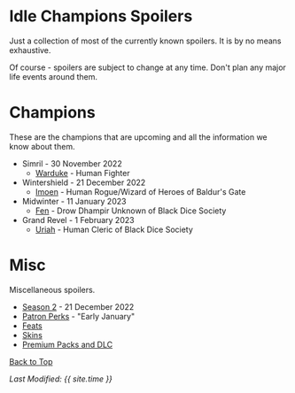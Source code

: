 # Idle Champions Spoilers
Just a collection of most of the currently known spoilers. It is by no means exhaustive.

Of course - spoilers are subject to change at any time. Don't plan any major life events around them.

# Champions
These are the champions that are upcoming and all the information we know about them.

* Simril - 30 November 2022
  * [Warduke](warduke.md) - Human Fighter
* Wintershield - 21 December 2022
  * [Imoen](imoen.md) - Human Rogue/Wizard of Heroes of Baldur's Gate
* Midwinter - 11 January 2023
  * [Fen](fen.md) - Drow Dhampir Unknown of Black Dice Society
* Grand Revel - 1 February 2023
  * [Uriah](uriah.md) - Human Cleric of Black Dice Society

# Misc
Miscellaneous spoilers.

* [Season 2](season_2.md) - 21 December 2022
* [Patron Perks](patron_perks.md) - "Early January"
* [Feats](feats.md)
* [Skins](skins.md)
* [Premium Packs and DLC](premium.md)

[Back to Top](#top)

*Last Modified: {{ site.time }}*